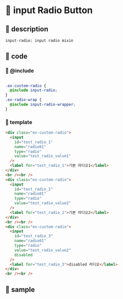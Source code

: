 # &#x1F4CC; input Radio Button

## &#x1F4C1; description
```bash
input-radio: input radio mixin
```

## &#x1F4C1; code

### &#x1F4DD; @include
```scss

.ex-custom-radio {
  @include input-radio;
}
.ex-radio-wrap {
  @include input-radio-wrapper;
}
```

### &#x1F4DD; template
```html
<div class="ex-custom-radio">
  <input
    id="test_radio_1"
    name="radio01"
    type="radio"
    value="test_radio_value1"
  />
  <label for="test_radio_1">기본 라디오1</label>
</div>
<br /><br />
<div class="ex-custom-radio">
  <input
    id="test_radio_2"
    name="radio01"
    type="radio"
    value="test_radio_value2"
  />
  <label for="test_radio_2">기본 라디오2</label>
</div>
<br /><br />
<div class="ex-custom-radio">
  <input
    id="test_radio_3"
    name="radio01"
    type="radio"
    value="test_radio_value2"
    disabled
  />
  <label for="test_radio_3">disabled 라디오</label>
</div>
<br /><br />
```

## &#x1F4C1; sample


